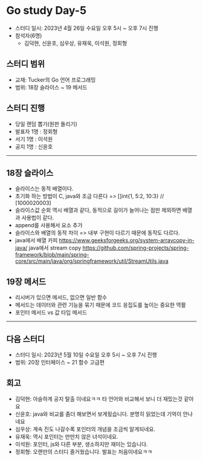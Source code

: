 # Go study Day-5
- 스터디 일시: 2023년 4월 26일 수요일 오후 5시 ~ 오후 7시 진행
- 참석자(6명) 
    - 김덕현, 신윤호, 심우상, 유재욱, 이석원, 정회형

## 스터디 범위
- 교재: Tucker의 Go 언어 프로그래밍
- 범위: 18장 슬라이스 ~ 19 메서드

## 스터디 진행
- 당일 랜덤 뽑기(원판 돌리기)
- 발표자 1명 : 정회형
- 서기 1명 : 이석원
- 공지 1명 : 신윤호

---

## 18장 슬라이스
- 슬라이스는 동적 배열이다.
- 초기화 하는 방법이 C, java와 조금 다른다 => []int{1, 5:2, 10:3} // [1000020003]
- 슬라이스값 순회 역시 배열과 같다, 동적으로 길이가 늘어나는 점만 제외하면 배열과 사용법이 같다.
- append를 사용해서 요소 추가
- 슬라이스와 배열의 동작 차이 => 내부 구현이 다르기 때문에 동작도 다르다.
- java에서 배열 카피 
  https://www.geeksforgeeks.org/system-arraycopy-in-java/
  java에서 stream copy
  https://github.com/spring-projects/spring-framework/blob/main/spring-core/src/main/java/org/springframework/util/StreamUtils.java
  

## 19장 메서드
- 리시버가 있으면 메서드, 없으면 일반 함수
- 메서드는 데이터와 관련 기능을 묶기 때문에 코드 응집도를 높이는 중요한 역활
- 포인터 메서드 vs 값 타입 메서드 

---
## 다음 스터디
- 스터디 일시: 2023년 5월 10일 수요일 오후 5시 ~ 오후 7시 진행
- 범위: 20장 인터페이스 ~ 21 함수 고급편

## 회고
- 김덕현: 아슬하게 공지 탈출 이네요ㅋㅋ 타 언어와 비교해서 보니 더 재밌는것 같아요
- 신윤호: java와 비교를 좀더 해보면서 보게됬습니다. 분명히 읽었는데 기억이 안나네요
- 심우상: 계속 진도 나갈수록 포인터의 개념을 조금씩 알게되네요. 
- 유재욱: 역시 포인터는 만만치 않은 녀석이네요.
- 이석원: 포인터, js와 다른 부분, 생소하지만 재미는 있습니다.
- 정회형: 오랜만의 스터디 즐거웠습니다. 발표는 처음이네요ㅋㅋ
